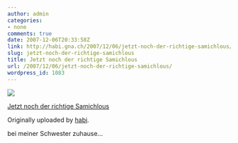 ```yaml
---
author: admin
categories:
- none
comments: true
date: 2007-12-06T20:33:58Z
link: http://habi.gna.ch/2007/12/06/jetzt-noch-der-richtige-samichlous/
slug: jetzt-noch-der-richtige-samichlous
title: Jetzt noch der richtige Samichlous
url: /2007/12/06/jetzt-noch-der-richtige-samichlous/
wordpress_id: 1083
---
```


[![](http://farm3.static.flickr.com/2113/2091966238_c8e582374c_m.jpg)](http://www.flickr.com/photos/habi/2091966238/)
   

 
  [Jetzt noch der richtige Samichlous](http://www.flickr.com/photos/habi/2091966238/)
    

  Originally uploaded by [habi](http://www.flickr.com/people/habi/).
 



bei meiner Schwester zuhause...
  

